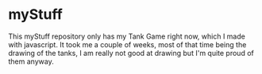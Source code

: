 # myStuff
This myStuff repository only has my Tank Game right now, which I made with javascript. It took me a couple of weeks, most of that time being the drawing of the tanks, I am really not good at drawing but I'm quite proud of them anyway.
